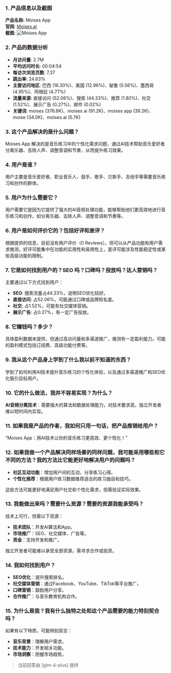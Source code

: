 ### 1. 产品信息以及截图

**产品名称**: Moises App  
**官网**: [Moises.ai](https://moises.ai)  
**截图**: ![Moises App](https://cdn-images.toolify.ai/168267256479195940.jpg)

### 2. 产品的数据分析

- **月访问量**: 2.7M
- **平均访问时长**: 00:04:54
- **每访次浏览页数**: 7.37
- **跳出率**: 24.63%
- **主要访问地区**: 巴西 (16.30%)、美国 (12.96%)、秘鲁 (5.56%)、墨西哥 (4.95%)、阿根廷 (4.77%)
- **流量来源**: 直接访问 (52.06%)、搜索 (44.33%)、推荐 (1.80%)、社交 (1.52%)、展示广告 (0.27%)、邮件 (0.02%)
- **关键词**: moises (376.8K)、moises ai (91.2K)、moises app (39.2K)、moise (34.0K)、moises.ai (5.7K)

### 3. 这个产品解决的是什么问题？

Moises App 解决的是音乐练习中的个性化需求问题，通过AI技术帮助音乐爱好者分离乐器、去除人声、调整音调和节奏，从而提升练习效果。

### 4. 用户是谁？

用户主要是音乐爱好者、职业音乐人、鼓手、歌手、贝斯手、吉他手等需要音乐练习和创作的群体。

### 5. 用户为什么需要它？

用户需要它是因为它提供了强大的AI音频处理功能，能够帮助他们更高效地进行音乐练习和创作，如分离乐器、去除人声、调整音调和节奏等。

### 6. 用户是如何评价它的？包括好评和差评？

根据提供的信息，目前没有用户评价（0 Reviews）。但可以从产品功能和用户需求推测，好评可能集中在功能的实用性和易用性上，差评可能涉及性能稳定性或某些高级功能的限制。

### 7. 它是如何找到用户的？SEO 吗？口碑吗？投放吗？达人营销吗？

主要通过以下方式找到用户：
- **SEO**: 搜索流量占44.33%，说明SEO优化较好。
- **直接访问**: 占52.06%，可能通过口碑或品牌知名度。
- **社交**: 占1.52%，可能有社交媒体营销。
- **展示广告**: 占0.27%，有一定广告投放。

### 8. 它赚钱吗？多少？

具体盈利数据未提供，但通过高访问量和多渠道推广，推测有一定盈利能力。可能的盈利模式包括订阅费、高级功能付费等。

### 9. 我从这个产品身上学到了什么我以前不知道的东西？

学到了如何利用AI技术提升音乐练习的个性化体验，以及通过多渠道推广和SEO优化吸引目标用户。

### 10. 它的什么做法，我并不容易实现？为什么？

**AI音频分离技术**：需要强大的算法和数据处理能力，对技术要求高，独立开发者难以短时间内实现。

### 11. 如果我是产品的作者，我如何只用一句话，把产品推销给用户？

“Moises App：用AI技术让你的音乐练习更高效、更个性化！”

### 12. 如果我做一个产品解决同样场景的同样问题，我可能采用哪些和它不同的方法？我的方法比它能更好地解决用户的问题吗？

- **社区互动功能**：增加用户间的互动，分享练习心得。
- **个性化推荐**：根据用户练习数据推荐适合的练习曲目和技巧。

这些方法可能更好地满足用户社交和个性化需求，但需验证实际效果。

### 13. 我能做出来吗？需要什么资源？需要的资源我能承受吗？

技术上可行，但需以下资源：
- **技术团队**：开发AI算法和App。
- **市场推广**：SEO、社交媒体、广告等。
- **资金**：支持开发和推广。

独立开发者可能难以承受全部资源，需寻求合作或投资。

### 14. 我如何找到用户？

- **SEO优化**：提升搜索排名。
- **社交媒体营销**：通过Facebook、YouTube、TikTok等平台推广。
- **口碑营销**：鼓励用户分享。
- **合作推广**：与音乐教育机构合作。

### 15. 为什么是我？我有什么独特之处和这个产品需要的能力特别契合吗？

如果有以下特质，可能特别契合：
- **音乐背景**：理解用户需求。
- **技术能力**：开发相关功能。
- **市场洞察**：把握市场趋势。

> 当前回答由 [glm-4-plus] 提供
